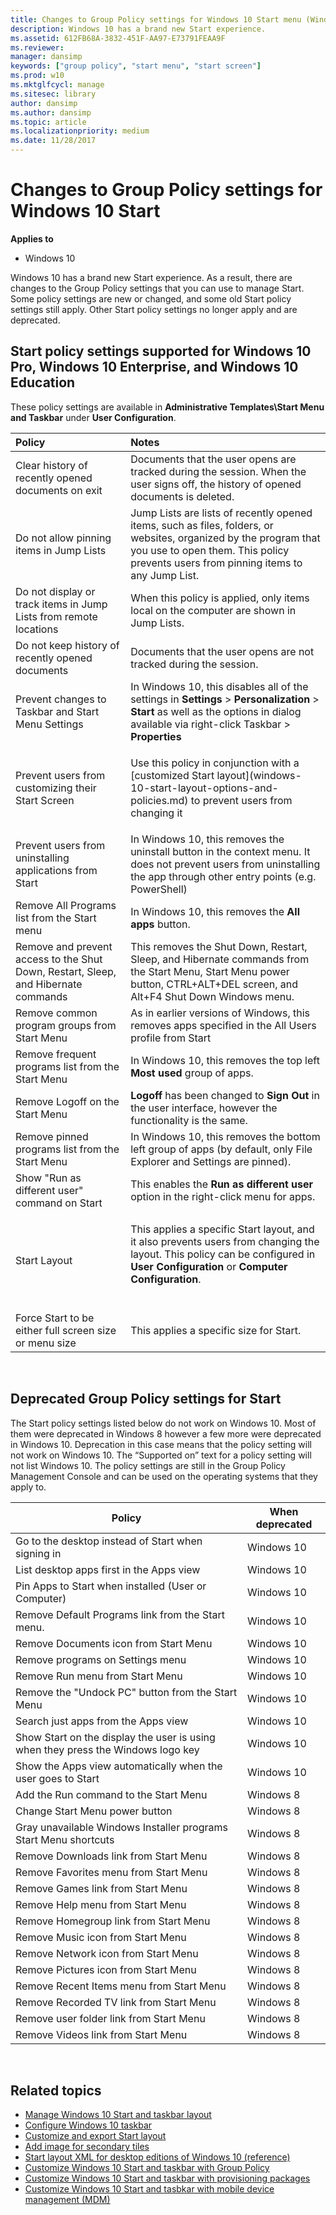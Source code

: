 ```yaml
---
title: Changes to Group Policy settings for Windows 10 Start menu (Windows 10)
description: Windows 10 has a brand new Start experience.
ms.assetid: 612FB68A-3832-451F-AA97-E73791FEAA9F
ms.reviewer: 
manager: dansimp
keywords: ["group policy", "start menu", "start screen"]
ms.prod: w10
ms.mktglfcycl: manage
ms.sitesec: library
author: dansimp
ms.author: dansimp
ms.topic: article
ms.localizationpriority: medium
ms.date: 11/28/2017
---
```


# Changes to Group Policy settings for Windows 10 Start


**Applies to**

-   Windows 10

Windows 10 has a brand new Start experience. As a result, there are changes to the Group Policy settings that you can use to manage Start. Some policy settings are new or changed, and some old Start policy settings still apply. Other Start policy settings no longer apply and are deprecated.

## Start policy settings supported for Windows 10 Pro, Windows 10 Enterprise, and Windows 10 Education


These policy settings are available in **Administrative Templates\\Start Menu and Taskbar** under **User Configuration**.

<table>

<thead>
<tr class="header">
<th align="left">Policy</th>
<th align="left">Notes</th>
</tr>
</thead>
<tbody>
<tr class="odd">
<td align="left">Clear history of recently opened documents on exit</td>
<td align="left">Documents that the user opens are tracked during the session. When the user signs off, the history of opened documents is deleted.</td>
</tr>
<tr class="even">
<td align="left">Do not allow pinning items in Jump Lists</td>
<td align="left">Jump Lists are lists of recently opened items, such as files, folders, or websites, organized by the program that you use to open them. This policy prevents users from pinning items to any Jump List.</td>
</tr>
<tr class="odd">
<td align="left">Do not display or track items in Jump Lists from remote locations</td>
<td align="left">When this policy is applied, only items local on the computer are shown in Jump Lists.</td>
</tr>
<tr class="even">
<td align="left">Do not keep history of recently opened documents</td>
<td align="left">Documents that the user opens are not tracked during the session.</td>
</tr>
<tr class="odd">
<td align="left">Prevent changes to Taskbar and Start Menu Settings</td>
<td align="left">In Windows 10, this disables all of the settings in <strong>Settings</strong> &gt; <strong>Personalization</strong> &gt; <strong>Start</strong> as well as the options in dialog available via right-click Taskbar &gt; <strong>Properties</strong></td>
</tr>
<tr class="even">
<td align="left">Prevent users from customizing their Start Screen</td>
<td align="left"><p>Use this policy in conjunction with a [customized Start layout](windows-10-start-layout-options-and-policies.md) to prevent users from changing it</p></td>
</tr>
<tr class="odd">
<td align="left">Prevent users from uninstalling applications from Start</td>
<td align="left">In Windows 10, this removes the uninstall button in the context menu. It does not prevent users from uninstalling the app through other entry points (e.g. PowerShell)</td>
</tr>
<tr class="even">
<td align="left">Remove All Programs list from the Start menu</td>
<td align="left">In Windows 10, this removes the <strong>All apps</strong> button.</td>
</tr>
<tr class="odd">
<td align="left">Remove and prevent access to the Shut Down, Restart, Sleep, and Hibernate commands</td>
<td align="left">This removes the Shut Down, Restart, Sleep, and Hibernate commands from the Start Menu, Start Menu power button, CTRL+ALT+DEL screen, and Alt+F4 Shut Down Windows menu.</td>
</tr>
<tr class="even">
<td align="left">Remove common program groups from Start Menu</td>
<td align="left">As in earlier versions of Windows, this removes apps specified in the All Users profile from Start</td>
</tr>
<tr class="odd">
<td align="left">Remove frequent programs list from the Start Menu</td>
<td align="left">In Windows 10, this removes the top left <strong>Most used</strong> group of apps.</td>
</tr>
<tr class="even">
<td align="left">Remove Logoff on the Start Menu</td>
<td align="left"><strong>Logoff</strong> has been changed to <strong>Sign Out</strong> in the user interface, however the functionality is the same.</td>
</tr>
<tr class="odd">
<td align="left">Remove pinned programs list from the Start Menu</td>
<td align="left">In Windows 10, this removes the bottom left group of apps (by default, only File Explorer and Settings are pinned).</td>
</tr>
<tr class="even">
<td align="left">Show &quot;Run as different user&quot; command on Start</td>
<td align="left">This enables the <strong>Run as different user</strong> option in the right-click menu for apps.</td>
</tr>
<tr class="odd">
<td align="left">Start Layout</td>
<td align="left"><p>This applies a specific Start layout, and it also prevents users from changing the layout. This policy can be configured in <strong>User Configuration</strong> or <strong>Computer Configuration</strong>.</p>
<div>
 
</div></td>
</tr>
<tr class="even">
<td align="left">Force Start to be either full screen size or menu size</td>
<td align="left">This applies a specific size for Start.</td>
</tr>
</tbody>
</table>

 

## <a href="" id="deprecated-group-policy-settings-for-start-"></a>Deprecated Group Policy settings for Start


The Start policy settings listed below do not work on Windows 10. Most of them were deprecated in Windows 8 however a few more were deprecated in Windows 10. Deprecation in this case means that the policy setting will not work on Windows 10. The “Supported on” text for a policy setting will not list Windows 10. The policy settings are still in the Group Policy Management Console and can be used on the operating systems that they apply to.

| Policy                                                                           | When deprecated |
|----------------------------------------------------------------------------------|-----------------|
| Go to the desktop instead of Start when signing in                               | Windows 10      |
| List desktop apps first in the Apps view                                         | Windows 10      |
| Pin Apps to Start when installed (User or Computer)                              | Windows 10      |
| Remove Default Programs link from the Start menu.                                | Windows 10      |
| Remove Documents icon from Start Menu                                            | Windows 10      |
| Remove programs on Settings menu                                                 | Windows 10      |
| Remove Run menu from Start Menu                                                  | Windows 10      |
| Remove the "Undock PC" button from the Start Menu                                | Windows 10      |
| Search just apps from the Apps view                                              | Windows 10      |
| Show Start on the display the user is using when they press the Windows logo key | Windows 10      |
| Show the Apps view automatically when the user goes to Start                     | Windows 10      |
| Add the Run command to the Start Menu                                            | Windows 8       |
| Change Start Menu power button                                                   | Windows 8       |
| Gray unavailable Windows Installer programs Start Menu shortcuts                 | Windows 8       |
| Remove Downloads link from Start Menu                                            | Windows 8       |
| Remove Favorites menu from Start Menu                                            | Windows 8       |
| Remove Games link from Start Menu                                                | Windows 8       |
| Remove Help menu from Start Menu                                                 | Windows 8       |
| Remove Homegroup link from Start Menu                                            | Windows 8       |
| Remove Music icon from Start Menu                                                | Windows 8       |
| Remove Network icon from Start Menu                                              | Windows 8       |
| Remove Pictures icon from Start Menu                                             | Windows 8       |
| Remove Recent Items menu from Start Menu                                         | Windows 8       |
| Remove Recorded TV link from Start Menu                                          | Windows 8       |
| Remove user folder link from Start Menu                                          | Windows 8       |
| Remove Videos link from Start Menu                                               | Windows 8       |

 

## Related topics

- [Manage Windows 10 Start and taskbar layout](windows-10-start-layout-options-and-policies.md)
- [Configure Windows 10 taskbar](configure-windows-10-taskbar.md)
- [Customize and export Start layout](customize-and-export-start-layout.md)
- [Add image for secondary tiles](start-secondary-tiles.md)
- [Start layout XML for desktop editions of Windows 10 (reference)](start-layout-xml-desktop.md)
- [Customize Windows 10 Start and taskbar with Group Policy](customize-windows-10-start-screens-by-using-group-policy.md)
- [Customize Windows 10 Start and taskbar with provisioning packages](customize-windows-10-start-screens-by-using-provisioning-packages-and-icd.md)
- [Customize Windows 10 Start and tasbkar with mobile device management (MDM)](customize-windows-10-start-screens-by-using-mobile-device-management.md)




